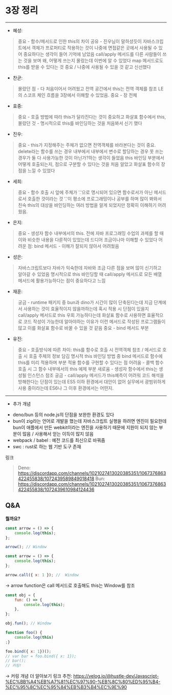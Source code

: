 # 3장 정리

---

- 혜성:
> 중요 - 함수/메서드로 인한 this의 차이
> 공유 - 진우님이 말하셨듯이 자바스크립트에서 객체가 프로퍼티로 작용하는 것이 나중에 면접같은 곳에서 사용될 수 있어 중요하다는 생각이 들어 기억에 남았음
> call/apply 메서드를 다른 사람들이 쓰는 것을 보며 왜, 어떻게 쓰는지 몰랐는데 이번에 알 수 있었다
> map 메서드로도 this를 받을 수 있다는 것 중요 / 나중에 사용될 수 있을 것 같고 신선했다

- 찬균:
> 몰랐던 점 - 다 처음이어서 어려웠고 전역 공간에서 this는 전역 객체를 참조 LE의 스코프 체인 흐름을 3장에서 이해할 수 있었음. 
> 중요 - 장 전체

- 효중:
> 중요 - 호출 방법에 따라 this가 달라진다는 것이 중요하고 화살표 함수에서 this, 
> 몰랐던 것 - 명시적으로 this를 바인딩하는 것을 처음봐서 신기 했다

- 진우:
> 중요 - this가 지정해주는 주체가 없으면 전역객체를 바라본다는 것이 중요. 
> delete라는 함수를 쓰는 경우 내부에서 내부에서 변수로 할당하는 경우 못 쓰는 경우가 둘 다 사용가능한 것이 아닌가?하는 생각이 들었음
> this 바인딩 부분에서 어떻게 호출되는지, 점으로 구분할 수 있다는 것을 처음 알았고 화살표 함수의 장점을 느낄 수 있었다

- 세희:
> 중요 - 함수 호출 시 앞에 주체가 '.'으로 명시되어 있으면 함수로서가 아닌 메서드로서 호출한 것이라는 것
> '.'이 평소에 프로그래밍이나 공부를 하며 많이 봐와서 친숙
> this의 대상을 바인딩하는 여러 방법을 알게 되었지만 정확히 이해하기 어려웠음.

- 은지:
> 중요 - 생성자 함수 내부에서의 this. 전에 자바 프로그래밍 수업의 과제를 할 때 이와 비슷한 내용을 다룬적이 있었는데 드디어 조금이나마 이해할 수 있었다
> 어려운 점: bind 메서드 - 이해가 잘되지 않아서 어려웠음

- 성은:
> 자바스크립트보다 자바가 익숙한데 자바와 조금 다른 점을 보며 많이 신기하고 알아갈 수 있었음
> 명시적으로 this 바인딩할 때 call/apply 메서드로 모든 배열 메서드에 활용가능하다는 점이 중요하다고 느낌

- 재훈:
> 궁금 - runtime 패키지 중 bun과 dino가 시간이 많이 단축된다는데 지금 단계에서 사용하는 것이 효율적이지 않을까하는데 혹시 적용 시 단점이 있을지
> call/apply 메서드로 this 우회 가능하다는데 화살표 함수로 사용하면 효율적으로 코드 작성이 가능한데 알아야하는 이유가 이런 메서드로 작성된 프로그램들이 많고 이를 화살표 함수로 바꿀 수 있을 것 같음
> 중요 - bind 메서드 부분

- 유진: 
> 중요 - 호출방식에 따른 차이: this를 함수로 호출 시 전역객체 참조 / 메서드로 호출 시 호출 주체의 정보 담김 
> 명시적 this 바인딩 방법 중 bind 메서드로 함수에 this를 미리 적용하며 부분 적용 함수를 구현할 수 있다는 점 
> 어려움 - 콜백 함수 호출 시 그 함수 내부에서의 this 예제 부분
> 새로움 - 생성자 함수에서 this는 생성될 인스턴스 참조
> 궁금 - call/apply 메서드가 this예측이 어려워 코드 해석을 방해한다는 단점이 있는데 ES5 이하 환경에서 대안이 없어 실무에서 광범위하게 사용 중이라는데 ES6나 그 이후 환경에서는 어떤지.

---

- 추가 개념
+ deno/bun 등의 node.js의 단점을 보완한 환경도 있다
+ bun이 zig라는 언어로 개발을 했는데 자바스크립트 실행을 하려면 엔진이 필요한데 bun이 애플에서 만든 webkit이라는 엔진을 사용하기 때문에 지원이 되지 않는 부분이 많음 / 사용해서 얻는 이득이 많지 않음
+ webpack / babel : 예전 코드를 최신으로 바꿔줌 
+ swc : rust로 하는 웹 기반 도구 존재

링크 
> Deno: https://discordapp.com/channels/1021027413020385351/1067376863422455838/1072439589849018418
> Bun: https://discordapp.com/channels/1021027413020385351/1067376863422455838/1072439610984124436

## Q&A

**뭘까요?**

```js
const arrow = () => {
    console.log(this);
};

arrow(); // Window
```

```js
const arrow = () => {
    console.log(this);
};

arrow.call({ x: 1 }); //  Window
```

→ arrow function은 call 메서드로 호출해도 this는 Window를 참조

```js
const obj = {
    fun: () => {
        console.log(this);
    },
};

obj.fun(); // Window
```

```js
function foo() {
    console.log(this)
;}

foo.bind({ x: 1})();
// var bar = foo.bind({ x: 1});
// bar();
// 커링!
```

→ 커링 개념 더 알아보기
링크 추천: https://velog.io/@hustle-dev/Javascript-%EC%BB%A4%EB%A7%81%EC%97%90-%EB%8C%80%ED%95%B4-%EC%95%8C%EC%95%84%EB%B3%B4%EC%9E%90